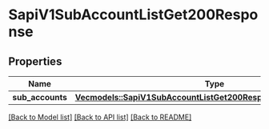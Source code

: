 # SapiV1SubAccountListGet200Response

## Properties

Name | Type | Description | Notes
------------ | ------------- | ------------- | -------------
**sub_accounts** | [**Vec<models::SapiV1SubAccountListGet200ResponseSubAccountsInner>**](_sapi_v1_sub_account_list_get_200_response_subAccounts_inner.md) |  | 

[[Back to Model list]](../README.md#documentation-for-models) [[Back to API list]](../README.md#documentation-for-api-endpoints) [[Back to README]](../README.md)



